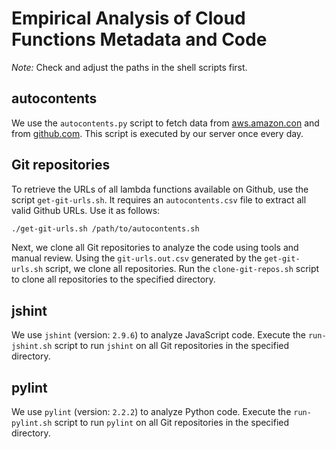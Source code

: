 # Empirical Analysis of Cloud Functions Metadata and Code

_Note:_ Check and adjust the paths in the shell scripts first.

## autocontents

We use the `autocontents.py` script to fetch data from
[aws.amazon.con](https://aws.amazon.com/) and from
[github.com](https://github.com). This script is executed by our server
once every day.

## Git repositories

To retrieve the URLs of all lambda functions available on Github, use the script
`get-git-urls.sh`. It requires an `autocontents.csv` file to extract all valid
Github URLs. Use it as follows:

```bash
./get-git-urls.sh /path/to/autocontents.sh
```

Next, we clone all Git repositories to analyze the code using tools and manual
review. Using the `git-urls.out.csv` generated by the `get-git-urls.sh` script,
we clone all repositories. Run the `clone-git-repos.sh` script to clone all
repositories to the specified directory.

## jshint

We use `jshint` (version: `2.9.6`) to analyze JavaScript code. Execute the
`run-jshint.sh` script to run `jshint` on all Git repositories in the specified
directory.

## pylint

We use `pylint` (version: `2.2.2`) to analyze Python code. Execute the
`run-pylint.sh` script to run `pylint` on all Git repositories in the specified
directory.
